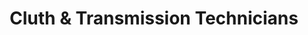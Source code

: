 ---
title: "Cluth & Transmission Technicians"
url: /modesto/cluth-and-transmission-technicians/
shop: car repair
---